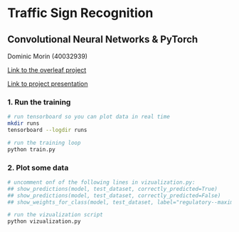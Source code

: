 # Traffic Sign Recognition
## Convolutional Neural Networks & PyTorch

Dominic Morin (40032939)

[Link to the overleaf project](https://www.overleaf.com/project/6251a2bc02c8bb986bf9baae)

[Link to project presentation](https://docs.google.com/presentation/d/1Bo_MZKp7xg6LgVBioLwYjxOlB_adi3AAlvYWuZBNdtg/edit?usp=sharing)

### 1. Run the training
```bash
# run tensorboard so you can plot data in real time
mkdir runs
tensorboard --logdir runs

# run the training loop
python train.py
```

### 2. Plot some data

``` bash
# uncomment onf of the following lines in vizualization.py:
## show_predictions(model, test_dataset, correctly_predicted=True)
## show_predictions(model, test_dataset, correctly_predicted=False)
## show_weights_for_class(model, test_dataset, label="regulatory--maximum-speed-limit-100--g1")

# run the vizualization script
python vizualization.py
```